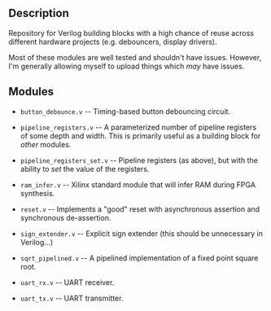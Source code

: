 ## Description

Repository for Verilog building blocks with a high chance of reuse
across different hardware projects (e.g. debouncers, display drivers).

Most of these modules are well tested and shouldn't have issues.
However, I'm generally allowing myself to upload things which *may*
have issues.

## Modules

* `button_debounce.v` -- Timing-based button debouncing circuit.

* `pipeline_registers.v` -- A parameterized number of pipeline
  registers of some depth and width. This is primarily useful as a
  building block for _other_ modules.

* `pipeline_registers_set.v` -- Pipeline registers (as above), but
  with the ability to _set_ the value of the registers.

* `ram_infer.v` -- Xilinx standard module that will infer RAM during
  FPGA synthesis.

* `reset.v` -- Implements a "good" reset with asynchronous assertion
  and synchronous de-assertion.

* `sign_extender.v` -- Explicit sign extender (this should be
  unnecessary in Verilog...)

* `sqrt_pipelined.v` -- A pipelined implementation of a fixed point
  square root.

* `uart_rx.v` -- UART receiver.

* `uart_tx.v` -- UART transmitter.
